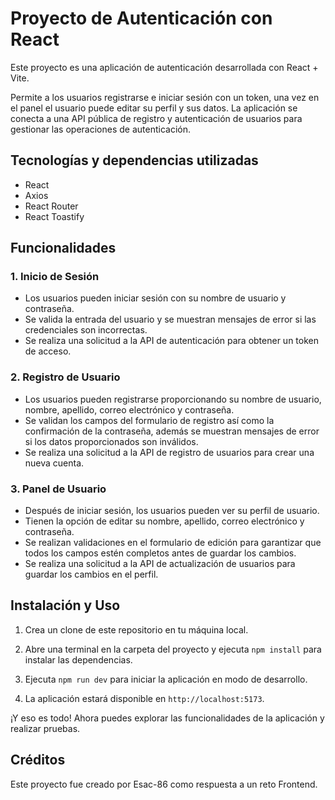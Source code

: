 # Proyecto de Autenticación con React

Este proyecto es una aplicación de autenticación desarrollada con React + Vite.

Permite a los usuarios registrarse e iniciar sesión con un token, una vez en el panel el usuario puede editar su perfil y sus datos. La aplicación se conecta a una API pública de registro y autenticación de usuarios para gestionar las operaciones de autenticación.

## Tecnologías y dependencias utilizadas

- React
- Axios
- React Router
- React Toastify

## Funcionalidades

### 1. Inicio de Sesión

- Los usuarios pueden iniciar sesión con su nombre de usuario y contraseña.
- Se valida la entrada del usuario y se muestran mensajes de error si las credenciales son incorrectas.
- Se realiza una solicitud a la API de autenticación para obtener un token de acceso.

### 2. Registro de Usuario

- Los usuarios pueden registrarse proporcionando su nombre de usuario, nombre, apellido, correo electrónico y contraseña.
- Se validan los campos del formulario de registro así como la confirmación de la contraseña, además se muestran mensajes de error si los datos proporcionados son inválidos.
- Se realiza una solicitud a la API de registro de usuarios para crear una nueva cuenta.

### 3. Panel de Usuario

- Después de iniciar sesión, los usuarios pueden ver su perfil de usuario.
- Tienen la opción de editar su nombre, apellido, correo electrónico y contraseña.
- Se realizan validaciones en el formulario de edición para garantizar que todos los campos estén completos antes de guardar los cambios.
- Se realiza una solicitud a la API de actualización de usuarios para guardar los cambios en el perfil.

## Instalación y Uso

1. Crea un clone de este repositorio en tu máquina local.

2. Abre una terminal en la carpeta del proyecto y ejecuta `npm install` para instalar las dependencias.

3. Ejecuta `npm run dev` para iniciar la aplicación en modo de desarrollo.

4. La aplicación estará disponible en `http://localhost:5173`.

¡Y eso es todo! Ahora puedes explorar las funcionalidades de la aplicación y realizar pruebas.

## Créditos

Este proyecto fue creado por Esac-86 como respuesta a un reto Frontend.
